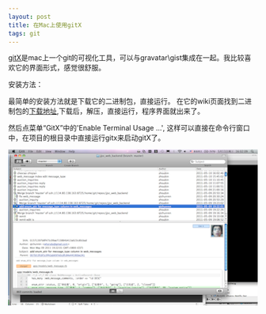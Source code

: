 ```yaml
---
layout: post
title: 在Mac上使用gitX
tags: git
---      
```


[gitX](https://github.com/pieter/gitx)是mac上一个git的可视化工具，可以与gravatar\gist集成在一起。我比较喜欢它的界面形式，感觉很舒服。

安装方法：        

最简单的安装方法就是下载它的二进制包，直接运行。
在它的wiki页面找到二进制包的[下载地址](http://gitx.frim.nl/Downloads/GitXStable.app.zip),下载后，解压，直接运行，程序界面就出来了。

然后点菜单“GitX”中的'Enable Terminal Usage ...', 这样可以直接在命令行窗口中，在项目的根目录中直接运行gitx来启动gitX了。  

![My current project](/images/posts/2011-05-11-gitX-on-mac.png "GitX on Mac")

